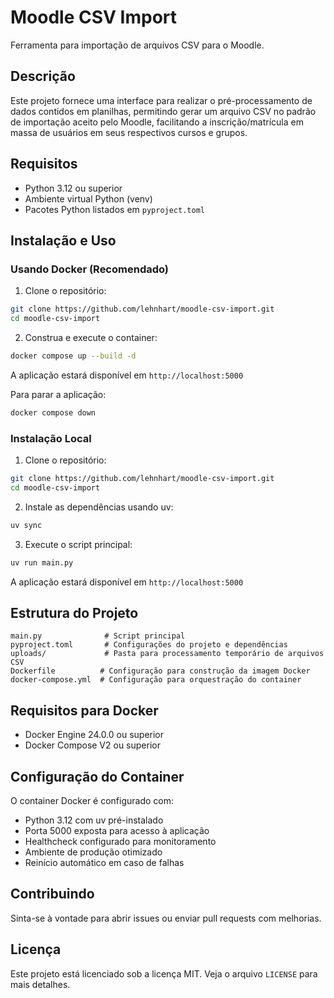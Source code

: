 # Moodle CSV Import

Ferramenta para importação de arquivos CSV para o Moodle.

## Descrição

Este projeto fornece uma interface para realizar o pré-processamento de dados contidos em planilhas, permitindo gerar um arquivo CSV no padrão de importação aceito pelo Moodle, facilitando a inscrição/matrícula em massa de usuários em seus respectivos cursos e grupos.

## Requisitos

- Python 3.12 ou superior
- Ambiente virtual Python (venv)
- Pacotes Python listados em `pyproject.toml`

## Instalação e Uso

### Usando Docker (Recomendado)

1. Clone o repositório:
```bash
git clone https://github.com/lehnhart/moodle-csv-import.git
cd moodle-csv-import
```

2. Construa e execute o container:
```bash
docker compose up --build -d
```

A aplicação estará disponível em `http://localhost:5000`

Para parar a aplicação:
```bash
docker compose down
```

### Instalação Local

1. Clone o repositório:
```bash
git clone https://github.com/lehnhart/moodle-csv-import.git
cd moodle-csv-import
```

2. Instale as dependências usando uv:
```bash
uv sync
```

3. Execute o script principal:
```bash
uv run main.py
```

A aplicação estará disponível em `http://localhost:5000`

## Estrutura do Projeto

```
main.py              # Script principal
pyproject.toml       # Configurações do projeto e dependências
uploads/             # Pasta para processamento temporário de arquivos CSV
Dockerfile          # Configuração para construção da imagem Docker
docker-compose.yml  # Configuração para orquestração do container
```

## Requisitos para Docker

- Docker Engine 24.0.0 ou superior
- Docker Compose V2 ou superior

## Configuração do Container

O container Docker é configurado com:
- Python 3.12 com uv pré-instalado
- Porta 5000 exposta para acesso à aplicação
- Healthcheck configurado para monitoramento
- Ambiente de produção otimizado
- Reinício automático em caso de falhas

## Contribuindo

Sinta-se à vontade para abrir issues ou enviar pull requests com melhorias.

## Licença

Este projeto está licenciado sob a licença MIT. Veja o arquivo `LICENSE` para mais detalhes.